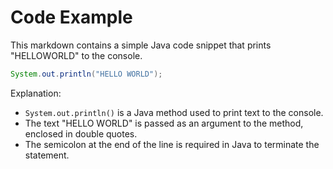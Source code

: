 # Code Example #

This markdown contains a simple Java code snippet that prints "HELLOWORLD" to the console.

```java
System.out.println("HELLO WORLD");
```

Explanation:
- `System.out.println()` is a Java method used to print text to the console.
- The text "HELLO WORLD" is passed as an argument to the method, enclosed in double quotes.
- The semicolon at the end of the line is required in Java to terminate the statement.
